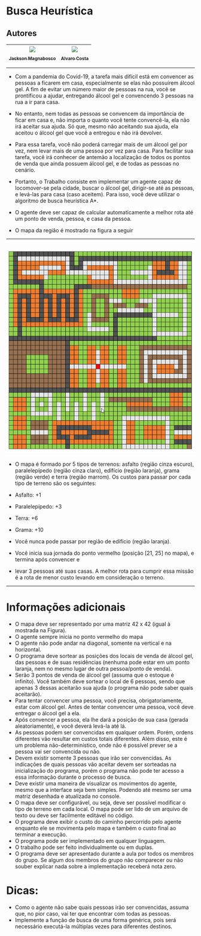 Busca Heurística
===============================================

## Autores

  | [<img src="https://avatars1.githubusercontent.com/u/46221221?s=460&u=0d161e390cdad66e925f3d52cece6c3e65a23eb2&v=4" width=115><br><sub>Jackson Magnabosco</sub>](https://github.com/jacksonn455) | [<img src="https://scontent.ferm2-1.fna.fbcdn.net/v/t1.0-1/p160x160/22491625_1445244322239553_4539298653893602379_n.jpg?_nc_cat=108&_nc_sid=dbb9e7&_nc_ohc=UtKMf_FuUb4AX8yje8o&_nc_ht=scontent.ferm2-1.fna&_nc_tp=6&oh=bbda905374f89388b3bbb13e40636e22&oe=5EFBFB89" width=115><br><sub>Alvaro Costa</sub>](https://pt-br.facebook.com/alvaroluis.costa) |
  | :---: | :---: |
--------------------

- Com a pandemia do Covid-19, a tarefa mais difícil está em convencer as pessoas a ficarem em casa,
especialmente se elas não possuírem álcool gel. A fim de evitar um número maior de pessoas na rua,
você se prontificou a ajudar, entregando álcool gel e convencendo 3 pessoas na rua a ir para casa.

- No entanto, nem todas as pessoas se convencem da importância de ficar em casa e, não importa o
quanto você tente convencê-la, ela não irá aceitar sua ajuda. Só que, mesmo não aceitando sua
ajuda, ela aceitou o álcool gel que você a entregou e não irá devolver.

- Para essa tarefa, você não poderá carregar mais de um álcool gel por vez, nem levar mais de uma
pessoa por vez para casa. Para facilitar sua tarefa, você irá conhecer de antemão a localização de
todos os pontos de venda que ainda possuem álcool gel, e de todas as pessoas no cenário.

- Portanto, o Trabalho consiste em implementar um agente capaz de locomover-se pela cidade, buscar
o álcool gel, dirigir-se até as pessoas, e levá-las para casa (caso aceitem). Para isso, você deve utilizar
o algoritmo de busca heurística A*.

- O agente deve ser capaz de calcular automaticamente a melhor rota até um ponto de venda, pessoa,
e casa da pessoa.

- O mapa da região é mostrado na figura a seguir

--------------------
 ![](https://github.com/jacksonn455/busca-heuristica/blob/master/img.png)
--------------------

- O mapa é formado por 5 tipos de terrenos: asfalto (região cinza escuro), paralelepípedo (região cinza
claro), edifício (região laranja), grama (região verde) e terra (região marrom).
Os custos para passar por cada tipo de terreno são os seguintes:

- Asfalto: +1
- Paralelepípedo: +3
- Terra: +6
- Grama: +10

- Você nunca pode passar por região de edifício (região laranja).
- Você inicia sua jornada do ponto vermelho (posição [21, 25] no mapa), e termina após convencer e
- levar 3 pessoas até suas casas. A melhor rota para cumprir essa missão é a rota de menor custo
levando em consideração o terreno.
--------------------

Informações adicionais
=======================

- O mapa deve ser representado por uma matriz 42 x 42 (igual à mostrada na Figura).
- O agente sempre inicia no ponto vermelho do mapa
- O agente não pode andar na diagonal, somente na vertical e na horizontal.
- O programa deve sortear as posições dos locais de venda de álcool gel, das pessoas e de suas
residências (nenhuma pode estar em um ponto laranja, nem no mesmo lugar de outra
pessoa/ponto de venda).
- Serão 3 pontos de venda de álcool gel (assuma que o estoque é infinito). Você também deve
sortear o local de 6 pessoas, sendo que apenas 3 dessas aceitarão sua ajuda (o programa não
pode saber quais aceitarão).
- Para tentar convencer uma pessoa, você precisa, obrigatoriamente, estar com álcool gel.
Antes de tentar convencer uma pessoa, você deve entregar o álcool gel a ela.
- Após convencer a pessoa, ela lhe dará a posição de sua casa (gerada aleatoriamente), e você
deverá levá-la até lá.
- As pessoas podem ser convencidas em qualquer ordem. Porém, ordens diferentes vão
resultar em custos totais diferentes. Além disso, este é um problema não-determinístico,
onde não é possível prever se a pessoa vai ser convencida ou não.
- Devem existir somente 3 pessoas que irão ser convencidas. As indicações de quais pessoas
vão aceitar devem ser sorteadas na inicialização do programa, porém o programa não pode
ter acesso a essa informação durante o processo de busca.
- Deve existir uma maneira de visualizar os movimentos do agente, mesmo que a interface
seja bem simples. Podendo até mesmo ser uma matriz desenhada e atualizada no console.
- O mapa deve ser configurável, ou seja, deve ser possível modificar o tipo de terreno em cada
local. O mapa pode ser lido de um arquivo de texto ou deve ser facilmente editável no código.
- O programa deve exibir o custo do caminho percorrido pelo agente enquanto ele se
movimenta pelo mapa e também o custo final ao terminar a execução.
- O programa pode ser implementado em qualquer linguagem.
- O trabalho pode ser feito individualmente ou em duplas.
- O programa deve ser apresentado durante a aula por todos os membros do grupo. Se algum
dos membros do grupo não comparecer ou não souber explicar nada sobre a implementação
receberá nota zero.

Dicas:
=======================

- Como o agente não sabe quais pessoas irão ser convencidas, assuma que, no pior caso,
vai ter que encontrar com todas as pessoas.
- Implemente a função de busca de uma forma genérica, pois será necessário executá-la
múltiplas vezes para diferentes destinos.

